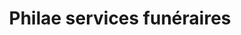 ---
title: "Philae services funéraires"
url: /leguevin/philae-services-funeraires/
shop: directeurs de funérailles
---